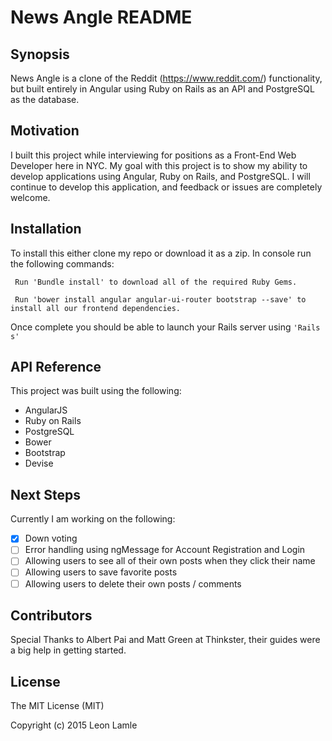 # News Angle README

## Synopsis

News Angle is a clone of the Reddit (https://www.reddit.com/) functionality, but built entirely in Angular using Ruby on Rails as an API and PostgreSQL as the database.

## Motivation

I built this project while interviewing for positions as a Front-End Web Developer here in NYC. My goal with this project is to show my ability to develop applications using Angular, Ruby on Rails, and PostgreSQL. I will continue to develop this application, and feedback or issues are completely welcome.

## Installation

To install this either clone my repo or download it as a zip. In console run the following commands:

```
 Run 'Bundle install' to download all of the required Ruby Gems.
```

```
 Run 'bower install angular angular-ui-router bootstrap --save' to install all our frontend dependencies.
```

Once complete you should be able to launch your Rails server using ``` 'Rails s' ```

## API Reference

This project was built using the following:

* AngularJS
* Ruby on Rails
* PostgreSQL
* Bower
* Bootstrap
* Devise

## Next Steps

Currently I am working on the following:

* [X] Down voting
* [ ] Error handling using ngMessage for Account Registration and Login
* [ ] Allowing users to see all of their own posts when they click their name
* [ ] Allowing users to save favorite posts
* [ ] Allowing users to delete their own posts / comments

## Contributors

Special Thanks to Albert Pai and Matt Green at Thinkster, their guides were a big help in getting started.

## License

The MIT License (MIT)

Copyright (c) 2015 Leon Lamle
